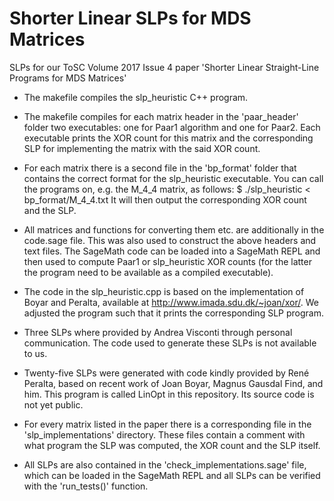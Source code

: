 # Shorter Linear SLPs for MDS Matrices

SLPs for our ToSC Volume 2017 Issue 4 paper 'Shorter Linear Straight-Line Programs for MDS Matrices'

- The makefile compiles the slp_heuristic C++ program.
- The makefile compiles for each matrix header in the 'paar_header' folder
  two executables: one for Paar1 algorithm and one for Paar2. Each executable prints
  the XOR count for this matrix and the corresponding SLP for implementing the matrix
  with the said XOR count.
- For each matrix there is a second file in the 'bp_format' folder
  that contains the correct format for the slp_heuristic executable. You can
  call the programs on, e.g. the M_4_4 matrix, as follows:
  $ ./slp_heuristic < bp_format/M_4_4.txt
  It will then output the corresponding XOR count and the SLP.
- All matrices and functions for converting them etc. are additionally in the code.sage
  file. This was also used to construct the above headers and text files. The SageMath
  code can be loaded into a SageMath REPL and then used to compute Paar1 or slp_heuristic
  XOR counts (for the latter the program need to be available as a compiled executable).

- The code in the slp_heuristic.cpp is based on the implementation of Boyar and Peralta,
  available at http://www.imada.sdu.dk/~joan/xor/. We adjusted the program such that it
  prints the corresponding SLP program.
- Three SLPs where provided by Andrea Visconti through personal communication. The code
  used to generate these SLPs is not available to us.
- Twenty-five SLPs were generated with code kindly provided by René Peralta, based on
  recent work of Joan Boyar, Magnus Gausdal Find, and him. This program is called LinOpt
  in this repository. Its source code is not yet public.

- For every matrix listed in the paper there is a corresponding file in the
  'slp_implementations' directory. These files contain a comment with what program the
  SLP was computed, the XOR count and the SLP itself.
- All SLPs are also contained in the 'check_implementations.sage' file, which can be
  loaded in the SageMath REPL and all SLPs can be verified with the 'run_tests()'
  function.
